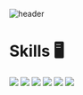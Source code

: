 

![header](https://capsule-render.vercel.app/api?type=waving&color=auto&height=300&section=header&text=Welcome&fontSize=90)



# Skills 🖥️
<img src="https://img.shields.io/badge/JAVA-007396?style=for-the-badge&logo=JAVA&logoColor=black"> <img src="https://img.shields.io/badge/Kotlin-7F52FF?style=for-the-badge&logo=Kotlin&logoColor=black"> <img src="https://img.shields.io/badge/Spring Boot-6DB33F?style=for-the-badge&logo=SpringBoot&logoColor=black"> <img src="https://img.shields.io/badge/MySQL-4479A1?style=for-the-badge&logo=MySQL&logoColor=black"> <img src="https://img.shields.io/badge/Amazon AWS-232F3E?style=for-the-badge&logo=AmazonAWS&logoColor=black"> <img src ="https://img.shields.io/badge/Docker-FFFFFF?style=for-the-badge&logo=Docker&logoColor=blue">
